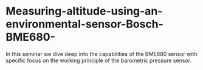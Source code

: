 # Measuring-altitude-using-an-environmental-sensor-Bosch-BME680-

In this seminar we dive deep into the capabilities of the BME680 sensor with specific focus on the 
working principle of the barometric pressure sensor. 
